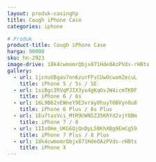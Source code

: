 ```yaml
---
layout: produk-casinghp
title: Cough iPhone Case
categories: iphone

# Produk
product-title: Cough iPhone Case
harga: 90000
sku: hn-2923
image-drive: 18k4cwmomrQbjx871HdeOAzPVds-rHBts
gallery:
  - url: 1jcnuUBgav7on6zurFFsCUwOcwamZecuL
    title: iPhone 5 / 5s / SE
  - url: 1siBgcIRVqPJIX3yu4gKqGvJW4icmTKBF
    title: iPhone 6 / 6s
  - url: 16L9B62vEWneY9E3vrayOhuyT0BVyn0u8
    title: iPhone 6 Plus / 6s Plus
  - url: 1Eu7tasVci_MtR9UWNSZ35KRYd2vjY8Bm
    title: iPhone 7 / 8
  - url: 1IIn0He_UKG6QjQnDpL58KhXBg9EmCgS9
    title: iPhone 7 Plus / 8 Plus
  - url: 18k4cwmomrQbjx871HdeOAzPVds-rHBts
    title: iPhone X
---
```

